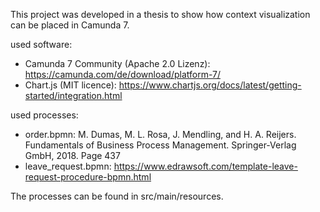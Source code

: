 This project was developed in a thesis to show how context visualization can be placed in Camunda 7.

used software:
  
-  Camunda 7 Community (Apache 2.0 Lizenz): https://camunda.com/de/download/platform-7/ 
-  Chart.js (MIT licence): https://www.chartjs.org/docs/latest/getting-started/integration.html

used processes:
-  order.bpmn: M. Dumas, M. L. Rosa, J. Mendling, and H. A. Reijers. Fundamentals of Business Process Management. Springer-Verlag GmbH, 2018. Page 437
-  leave_request.bpmn: https://www.edrawsoft.com/template-leave-request-procedure-bpmn.html

The processes can be found in src/main/resources.
